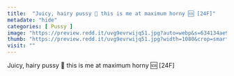 ```yaml
---
title:  "Juicy, hairy pussy 🥵 this is me at maximum horny 🆘 [24F]"
metadate: "hide"
categories: [ Pussy ]
image: "https://preview.redd.it/uvg9evrwijq51.jpg?auto=webp&s=634134ae9f0fb1865cf120bf22d2089b295e62e0"
thumb: "https://preview.redd.it/uvg9evrwijq51.jpg?width=1080&crop=smart&auto=webp&s=66da9bf5ed790ad7a038a7105489423ab956dc20"
visit: ""
---
```

Juicy, hairy pussy 🥵 this is me at maximum horny 🆘 [24F]
